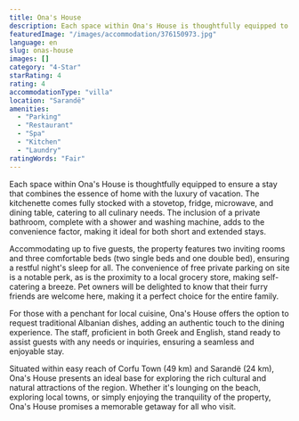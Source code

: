 ```yaml
---
title: Ona's House
description: Each space within Ona's House is thoughtfully equipped to ensure a stay that combines the essence of home with the luxury of vacation. The kitchenette comes ful
featuredImage: "/images/accommodation/376150973.jpg"
language: en
slug: onas-house
images: []
category: "4-Star"
starRating: 4
rating: 4
accommodationType: "villa"
location: "Sarandë"
amenities:
  - "Parking"
  - "Restaurant"
  - "Spa"
  - "Kitchen"
  - "Laundry"
ratingWords: "Fair"
---
```


Each space within Ona's House is thoughtfully equipped to ensure a stay that combines the essence of home with the luxury of vacation. The kitchenette comes fully stocked with a stovetop, fridge, microwave, and dining table, catering to all culinary needs. The inclusion of a private bathroom, complete with a shower and washing machine, adds to the convenience factor, making it ideal for both short and extended stays.

Accommodating up to five guests, the property features two inviting rooms and three comfortable beds (two single beds and one double bed), ensuring a restful night's sleep for all. The convenience of free private parking on site is a notable perk, as is the proximity to a local grocery store, making self-catering a breeze. Pet owners will be delighted to know that their furry friends are welcome here, making it a perfect choice for the entire family.

For those with a penchant for local cuisine, Ona's House offers the option to request traditional Albanian dishes, adding an authentic touch to the dining experience. The staff, proficient in both Greek and English, stand ready to assist guests with any needs or inquiries, ensuring a seamless and enjoyable stay.

Situated within easy reach of Corfu Town (49 km) and Sarandë (24 km), Ona's House presents an ideal base for exploring the rich cultural and natural attractions of the region. Whether it's lounging on the beach, exploring local towns, or simply enjoying the tranquility of the property, Ona's House promises a memorable getaway for all who visit.

